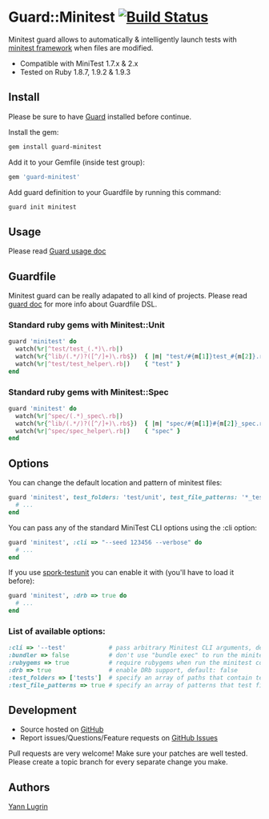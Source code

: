 Guard::Minitest [![Build Status](https://secure.travis-ci.org/guard/guard-minitest.png?branch=master)](http://travis-ci.org/guard/guard-minitest)
===============

Minitest guard allows to automatically & intelligently launch tests with
[minitest framework](http://github.com/seattlerb/minitest) when files are modified.

 * Compatible with MiniTest 1.7.x & 2.x
 * Tested on Ruby 1.8.7, 1.9.2 & 1.9.3

Install
-------

Please be sure to have [Guard](http://github.com/guard/guard) installed before continue.

Install the gem:

```bash
gem install guard-minitest
```

Add it to your Gemfile (inside test group):

```ruby
gem 'guard-minitest'
```

Add guard definition to your Guardfile by running this command:

```bash
guard init minitest
```

Usage
-----

Please read [Guard usage doc](http://github.com/guard/guard#readme)

Guardfile
---------

Minitest guard can be really adapated to all kind of projects.
Please read [guard doc](http://github.com/guard/guard#readme) for more info about Guardfile DSL.

### Standard ruby gems with Minitest::Unit

```ruby
guard 'minitest' do
  watch(%r|^test/test_(.*)\.rb|)
  watch(%r{^lib/(.*/)?([^/]+)\.rb$})  { |m| "test/#{m[1]}test_#{m[2]}.rb" }
  watch(%r|^test/test_helper\.rb|)    { "test" }
end
```

### Standard ruby gems with Minitest::Spec

```ruby
guard 'minitest' do
  watch(%r|^spec/(.*)_spec\.rb|)
  watch(%r{^lib/(.*/)?([^/]+)\.rb$})  { |m| "spec/#{m[1]}#{m[2]}_spec.rb" }
  watch(%r|^spec/spec_helper\.rb|)    { "spec" }
end
```

Options
-------

You can change the default location and pattern of minitest files:

```ruby
guard 'minitest', test_folders: 'test/unit', test_file_patterns: '*_test.rb' do
  # ...
end
```

You can pass any of the standard MiniTest CLI options using the :cli option:

```ruby
guard 'minitest', :cli => "--seed 123456 --verbose" do
  # ...
end
```

If you use [spork-testunit](https://github.com/sporkrb/spork-testunit) you can enable it with (you'll have to load it before):

```ruby
guard 'minitest', :drb => true do
  # ...
end
```

### List of available options:

```ruby
:cli => '--test'            # pass arbitrary Minitest CLI arguments, default: ''
:bundler => false           # don't use "bundle exec" to run the minitest command, default: true
:rubygems => true           # require rubygems when run the minitest command (only if bundler is disabled), default: false
:drb => true                # enable DRb support, default: false
:test_folders => ['tests']  # specify an array of paths that contain test files, default: %w[test spec]
:test_file_patterns => true # specify an array of patterns that test files must match in order to be run, default: %w[*_test.rb test_*.rb *_spec.rb]
```

Development
-----------

* Source hosted on [GitHub](http://github.com/guard/guard-minitest)
* Report issues/Questions/Feature requests on [GitHub Issues](http://github.com/guard/guard-minitest/issues)

Pull requests are very welcome! Make sure your patches are well tested. Please create a topic branch for every separate change
you make.

Authors
-------

[Yann Lugrin](http://github.com/yannlugrin)

